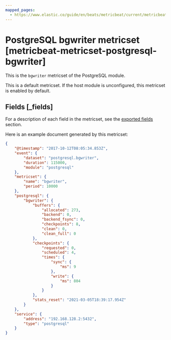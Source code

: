 ```yaml
---
mapped_pages:
  - https://www.elastic.co/guide/en/beats/metricbeat/current/metricbeat-metricset-postgresql-bgwriter.html
---
```


<!-- This file is generated! See scripts/docs_collector.py -->

# PostgreSQL bgwriter metricset [metricbeat-metricset-postgresql-bgwriter]

This is the `bgwriter` metricset of the PostgreSQL module.

This is a default metricset. If the host module is unconfigured, this metricset is enabled by default.

## Fields [_fields]

For a description of each field in the metricset, see the [exported fields](/reference/metricbeat/exported-fields-postgresql.md) section.

Here is an example document generated by this metricset:

```json
{
    "@timestamp": "2017-10-12T08:05:34.853Z",
    "event": {
        "dataset": "postgresql.bgwriter",
        "duration": 115000,
        "module": "postgresql"
    },
    "metricset": {
        "name": "bgwriter",
        "period": 10000
    },
    "postgresql": {
        "bgwriter": {
            "buffers": {
                "allocated": 273,
                "backend": 0,
                "backend_fsync": 0,
                "checkpoints": 8,
                "clean": 0,
                "clean_full": 0
            },
            "checkpoints": {
                "requested": 0,
                "scheduled": 4,
                "times": {
                    "sync": {
                        "ms": 9
                    },
                    "write": {
                        "ms": 804
                    }
                }
            },
            "stats_reset": "2021-03-05T18:39:17.954Z"
        }
    },
    "service": {
        "address": "192.168.128.2:5432",
        "type": "postgresql"
    }
}
```
